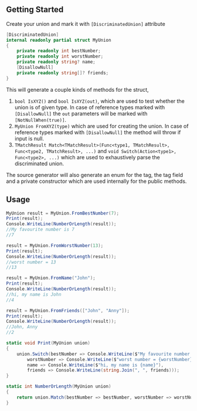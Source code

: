 Getting Started
---
Create your union and mark it with `[DiscriminatedUnion]` attribute
```cs
[DiscriminatedUnion]
internal readonly partial struct MyUnion
{
    private readonly int bestNumber;
    private readonly int worstNumber;
    private readonly string? name;
    [DisallowNull]
    private readonly string[]? friends;
}
```

This will generate a couple kinds of methods for the struct,
1. `bool IsXYZ()` and `bool IsXYZ(out)`, which are used to test whether the union is of given type. In case of reference types marked with `[DisallowNull]` the `out` parameters will be marked with `[NotNullWhen(true)]`.
2. `MyUnion FromXYZ(type)` which are used for creating the union. In case of reference types marked with `[DisallowNull]` the method will throw if input is null.
3. `TMatchResult Match<TMatchResult>(Func<type1, TMatchResult>, Func<type2, TMatchResult>, ...)` and `void Switch(Action<type1>, Func<type2>, ...)` which are used to exhaustively parse the discriminated union.

The source generator will also generate an enum for the tag, the tag field and a private constructor which are used internally for the public methods.


Usage
---
```cs
MyUnion result = MyUnion.FromBestNumber(7);
Print(result);
Console.WriteLine(NumberOrLength(result));
//My favourite number is 7
//7

result = MyUnion.FromWorstNumber(13);
Print(result);
Console.WriteLine(NumberOrLength(result));
//worst number = 13
//13

result = MyUnion.FromName("John");
Print(result);
Console.WriteLine(NumberOrLength(result));
//hi, my name is John
//4

result = MyUnion.FromFriends(["John", "Anny"]);
Print(result);
Console.WriteLine(NumberOrLength(result));
//John, Anny
//2

static void Print(MyUnion union)
{
    union.Switch(bestNumber => Console.WriteLine($"My favourite number is {bestNumber}"),
        worstNumber => Console.WriteLine($"worst number = {worstNumber}"),
        name => Console.WriteLine($"hi, my name is {name}"),
        friends => Console.WriteLine(string.Join(", ", friends)));
}

static int NumberOrLength(MyUnion union)
{
    return union.Match(bestNumber => bestNumber, worstNumber => worstNumber, name => name.Length, friends => friends.Length);
}
```
